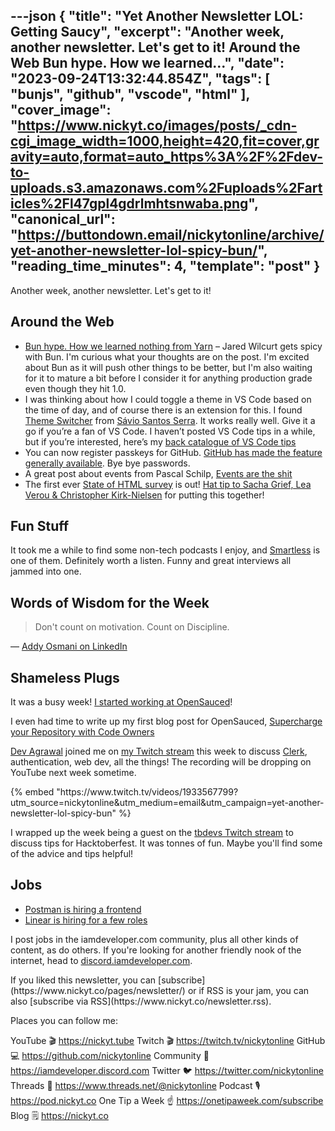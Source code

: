 ---json
{
  "title": "Yet Another Newsletter LOL: Getting Saucy",
  "excerpt": "Another week, another newsletter. Let's get to it!  Around the Web    Bun hype. How we learned...",
  "date": "2023-09-24T13:32:44.854Z",
  "tags": [
    "bunjs",
    "github",
    "vscode",
    "html"
  ],
  "cover_image": "https://www.nickyt.co/images/posts/_cdn-cgi_image_width=1000,height=420,fit=cover,gravity=auto,format=auto_https%3A%2F%2Fdev-to-uploads.s3.amazonaws.com%2Fuploads%2Farticles%2Fl47gpl4gdrlmhtsnwaba.png",
  "canonical_url": "https://buttondown.email/nickytonline/archive/yet-another-newsletter-lol-spicy-bun/",
  "reading_time_minutes": 4,
  "template": "post"
}
---

<p>Another week, another newsletter. Let's get to it!</p>
<h2>Around the Web</h2>
<ul>
<li><a href="https://dev.to/thejaredwilcurt/bun-hype-how-we-learned-nothing-from-yarn-2n3j?utm_source=nickytonline&amp;utm_medium=email&amp;utm_campaign=yet-another-newsletter-lol-spicy-bun" target="_blank">Bun hype. How we learned nothing from Yarn</a> – Jared Wilcurt gets spicy with Bun. I'm curious what your thoughts are on the post. I'm excited about Bun as it will push other things to be better, but I'm also waiting for it to mature a bit before I consider it for anything production grade even though they hit 1.0.</li>
<li>I was thinking about how I could toggle a theme in VS Code based on the time of day, and of course there is an extension for this. I found <a href="https://marketplace.visualstudio.com/items?itemName=savioserra.theme-switcher&amp;utm_source=nickytonline&amp;utm_medium=email&amp;utm_campaign=yet-another-newsletter-lol-spicy-bun" target="_blank">Theme Switcher</a> from <a href="https://marketplace.visualstudio.com/publishers/savioserra?utm_source=nickytonline&amp;utm_medium=email&amp;utm_campaign=yet-another-newsletter-lol-spicy-bun" target="_blank">Sávio Santos Serra</a>. It works really well. Give it a go if you’re a fan of VS Code. I haven’t posted VS Code tips in a while, but if you’re interested, here’s my <a href="https://www.nickyt.co/pages/vscode-tips/?utm_source=nickytonline&amp;utm_medium=email&amp;utm_campaign=yet-another-newsletter-lol-spicy-bun" target="_blank">back catalogue of VS Code tips</a></li>
<li>You can now register passkeys for GitHub. <a href="https://github.blog/2023-09-21-passkeys-are-generally-available/?utm_source=nickytonline&amp;utm_medium=email&amp;utm_campaign=yet-another-newsletter-lol-spicy-bun" target="_blank">GitHub has made the feature generally available</a>. Bye bye passwords.</li>
<li>A great post about events from Pascal Schilp, <a href="https://dev.to/thepassle/events-are-the-shit-b3i?utm_source=nickytonline&amp;utm_medium=email&amp;utm_campaign=yet-another-newsletter-lol-spicy-bun" target="_blank">Events are the shit</a></li>
<li>The first ever <a href="https://survey.devographics.com/en-US/survey/state-of-html/2023?utm_source=nickytonline&amp;utm_medium=email&amp;utm_campaign=yet-another-newsletter-lol-spicy-bun" target="_blank">State of HTML survey</a> is out! <a href="https://x.com/sachagreif/status/1704982150435815710?utm_source=nickytonline&amp;utm_medium=email&amp;utm_campaign=yet-another-newsletter-lol-spicy-bun" target="_blank">Hat tip to Sacha Grief, Lea Verou &amp; Christopher Kirk-Nielsen</a> for putting this together!</li>
</ul>
<h2>Fun Stuff</h2>
<p>It took me a while to find some non-tech podcasts I enjoy, and <a href="https://smartless.simplecast.com/?utm_source=nickytonline&amp;utm_medium=email&amp;utm_campaign=yet-another-newsletter-lol-spicy-bun" target="_blank">Smartless</a> is one of them. Definitely worth a listen. Funny and great interviews all jammed into one.</p>
<h2>Words of Wisdom for the Week</h2>
<blockquote>
<p>Don't count on motivation. Count on Discipline.</p>
</blockquote>
<p>— <a href="https://www.linkedin.com/posts/addyosmani_productivity-motivation-work-activity-7110862549054603264-9NfW?utm_source=nickytonline&amp;utm_medium=email&amp;utm_campaign=yet-another-newsletter-lol-spicy-bun" target="_blank">Addy Osmani on LinkedIn</a></p>
<h2>Shameless Plugs</h2>
<p>It was a busy week! <a href="https://dev.to/nickytonline/getting-saucy-i-joined-opensauced-2ici?utm_source=nickytonline&amp;utm_medium=email&amp;utm_campaign=yet-another-newsletter-lol-spicy-bun" target="_blank">I started working at OpenSauced</a>!</p>
<p>I even had time to write up my first blog post for OpenSauced, <a href="https://dev.to/opensauced/supercharge-your-repository-with-code-owners-4clg?utm_source=nickytonline&amp;utm_medium=email&amp;utm_campaign=yet-another-newsletter-lol-spicy-bun" target="_blank">Supercharge your Repository with Code Owners</a></p>
<p><a href="https://devagr.me/?utm_source=nickytonline&amp;utm_medium=email&amp;utm_campaign=yet-another-newsletter-lol-spicy-bun" target="_blank">Dev Agrawal</a> joined me on <a href="https://nickyt.live?utm_source=nickytonline&amp;utm_medium=email&amp;utm_campaign=yet-another-newsletter-lol-spicy-bun" target="_blank">my Twitch stream</a> this week to discuss <a href="https://clerk.com?utm_source=nickytonline&amp;utm_medium=email&amp;utm_campaign=yet-another-newsletter-lol-spicy-bun" target="_blank">Clerk</a>, authentication, web dev, all the things! The recording will be dropping on YouTube next week sometime.</p>{% embed "https://www.twitch.tv/videos/1933567799?utm_source=nickytonline&amp;utm_medium=email&amp;utm_campaign=yet-another-newsletter-lol-spicy-bun" %}
<p>I wrapped up the week being a guest on the <a href="https://www.twitch.tv/videos/1932219952?utm_source=nickytonline&amp;utm_medium=email&amp;utm_campaign=yet-another-newsletter-lol-spicy-bun" target="_blank">tbdevs Twitch stream</a> to discuss tips for Hacktoberfest. It was tonnes of fun. Maybe you'll find some of the advice and tips helpful!</p>
<h2>Jobs</h2>
<ul>
<li><a href="https://boards.greenhouse.io/postman/jobs/5748378003?utm_source=nickytonline&amp;utm_medium=email&amp;utm_campaign=yet-another-newsletter-lol-spicy-bun" target="_blank">Postman is hiring a frontend</a></li>
<li><a href="https://x.com/linear/status/1704173216044810313?utm_source=nickytonline&amp;utm_medium=email&amp;utm_campaign=yet-another-newsletter-lol-spicy-bun" target="_blank">Linear is hiring for a few roles</a></li>
</ul>
<p>I post jobs in the iamdeveloper.com community, plus all other kinds of content, as do others. If you're looking for another friendly nook of the internet, head to <a href="https://discord.iamdeveloper.com?utm_source=nickytonline&amp;utm_medium=email&amp;utm_campaign=yet-another-newsletter-lol-spicy-bun" target="_blank">discord.iamdeveloper.com</a>.</p>
<!-- tags: -->
If you liked this newsletter, you can [subscribe](https://www.nickyt.co/pages/newsletter/) or if RSS is your jam, you can also [subscribe via RSS](https://www.nickyt.co/newsletter.rss).
<!-- my newsletter -->

<!-- places to follow me -->

Places you can follow me:

YouTube 🎬    https://nickyt.tube
Twitch 🎬    https://twitch.tv/nickytonline
GitHub 💻     https://github.com/nickytonline
Community 👾  https://iamdeveloper.discord.com
Twitter 🐦    https://twitter.com/nickytonline
Threads 🧵    https://www.threads.net/@nickytonline
Podcast 🎙    https://pod.nickyt.co
One Tip a Week ☝️ https://onetipaweek.com/subscribe
Blog 🗒️    https://nickyt.co
